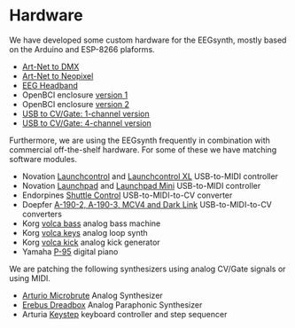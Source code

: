 # Hardware

We have developed some custom hardware for the EEGsynth, mostly based on the Arduino and ESP-8266 plaforms.

* [Art-Net to DMX](artnet2dmx/README.md)
* [Art-Net to Neopixel](artnet2neopixel/README.md)
* [EEG Headband](headband/README.md)
* OpenBCI enclosure [version 1](openbci_enclosure_v1/README.md)
* OpenBCI enclosure [version 2](openbci_enclosure_v2/README.md)
* [USB to CV/Gate: 1-channel version](usb2cvgate_1channel/README.md)
* [USB to CV/Gate: 4-channel version](usb2cvgate_4channel/README.md)

Furthermore, we are using the EEGsynth frequently in combination with commercial off-the-shelf hardware. For some of these we have matching software modules.

* Novation [Launchcontrol](https://global.novationmusic.com/launch/launch-control) and [Launchcontrol XL](https://global.novationmusic.com/launch/launch-control-xl) USB-to-MIDI controller
* Novation [Launchpad](https://global.novationmusic.com/launch/launchpad) and [Launchpad Mini](https://global.novationmusic.com/launch/launchpad-mini) USB-to-MIDI controller
* Endorpines [Shuttle Control](https://www.modulargrid.net/e/endorphin-es-shuttle-control) USB-to-MIDI-to-CV converter
* Doepfer [A-190-2, A-190-3, MCV4 and Dark Link](../doc/doepfer.md) USB-to-MIDI-to-CV converters
* Korg [volca bass](http://www.korg.com/us/products/dj/volca_bass/) analog bass machine
* Korg [volca keys](http://www.korg.com/us/products/dj/volca_keys/) analog loop synth
* Korg [volca kick](http://www.korg.com/us/products/dj/volca_kick/) analog kick generator
* Yamaha [P-95](https://usa.yamaha.com/products/musical_instruments/pianos/p_series/p-95/index.html) digital piano

We are patching the following synthesizers using analog CV/Gate signals or using MIDI.

* [Arturio Microbrute](https://www.arturia.com/products/hardware-synths/microbrute/overview) Analog Synthesizer
* [Erebus Dreadbox](https://www.dreadbox-fx.com/erebus/) Analog Paraphonic Synthesizer
* Arturia [Keystep](https://www.arturia.com/keystep/overview) keyboard controller and step sequencer
